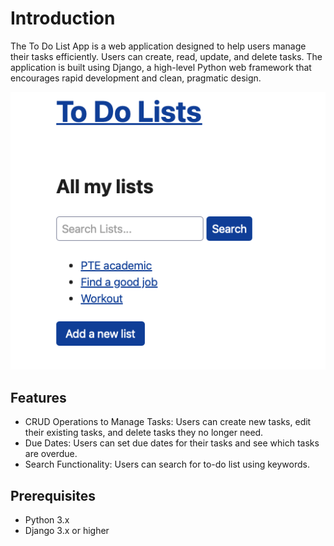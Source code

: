 # Introduction

The To Do List App is a web application designed to help users manage their tasks efficiently. Users can create, read, update, and delete tasks. The application is built using Django, a high-level Python web framework that encourages rapid development and clean, pragmatic design.

![to_do_list](./imgs/demo.png)

## Features

* CRUD Operations to Manage Tasks: Users can create new tasks, edit their existing tasks, and delete tasks they no longer need.
* Due Dates: Users can set due dates for their tasks and see which tasks are overdue.
* Search Functionality: Users can search for to-do list using keywords.

## Prerequisites
* Python 3.x
* Django 3.x or higher